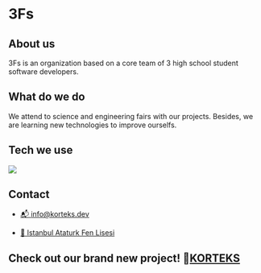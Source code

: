 # 3Fs

## About us
3Fs is an organization based on a core team of 3 high school student software developers.
## What do we do
We attend to science and engineering fairs with our projects. Besides, we are learning new technologies to improve ourselfs.
## Tech we use 
<img src="https://skillicons.dev/icons?i=html,css,js,ts,react,c,cpp,cs,python,nodejs,electron,flask,express,pytorch,tensorflow,unity,dotnet,firebase,replit,vercel,vscode,visualstudio,postman,mongodb,postgres,git,figma" />

## Contact
- <a href="mailto:info@korteks.dev">📬 info@korteks.dev</a>

- <a  target="_blank" href="https://www.google.com/maps/place/%C4%B0stanbul+Atat%C3%BCrk+Fen+Lisesi/@40.9892072,29.0500376,17z/data=!3m1!4b1!4m6!3m5!1s0x14cac78c7330e3f1:0x6b1a2a97d9cb9b8c!8m2!3d40.9892032!4d29.0522316!16s%2Fm%2F025vb5h">🏫 Istanbul Ataturk Fen Lisesi</a>



## Check out our brand new project! 🔗<a target="_blank" href="https://www.korteks.dev">KORTEKS</a>
